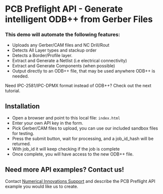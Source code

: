 # PCB Preflight API - Generate intelligent ODB++ from Gerber Files

### This demo will automate the following features: 
* Uploads any Gerber/CAM files and NC Drill/Rout
* Detects All Layer types and stackup order
* Detects a Border/Profile layer.
* Extract and Generate a Netlist (i.e electrical connectivity)
* Extract and Generate Components (when possible)  
* Output directly to an ODB++ file, that may be used anywhere ODB++ is needed.

Need IPC-2581/IPC-DPMX format instead of ODB++? Check out the next tutorial.


## Installation
* Open a browser and point to this local file: `index.html`
* Enter your own API key in the form.
* Pick Gerber/CAM files to upload, you can use our included sandbox files for testing.
* Press the submit button, wait for processing, and a job_id_hash will be returned.
* With job_id it will keep checking if the job is complete
* Once complete, you will have access to the new ODB++ file.


## Need more API examples? Contact us!
Contact <a href="https://support.numericalinnovations.com/support/tickets/new">Numerical Innovations Support</a> and describe the PCB Preflight API example you would like us to create.